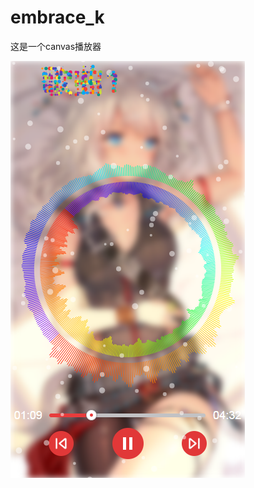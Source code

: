 # embrace_k
这是一个canvas播放器

![](https://raw.githubusercontent.com/Embrace-oyo/canvas-player/master/FireShot%20Capture%201%20-%20embrace_k%20-%20http___localhost_8181_%23_.png)
